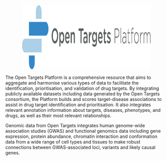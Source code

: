 <p align="center">
  <img width="400" height="200" src="../../../../assets/imgs/open_targets_platform.svg">
</p>
<style>
  .md-typeset h1,
  .md-content__button {
    display: none;
  }
</style>

The Open Targets Platform is a comprehensive resource that aims to aggregate and harmonise various types of data to facilitate the identification, prioritisation, and validation of drug targets. By integrating publicly available datasets including data generated by the Open Targets consortium, the Platform builds and scores target-disease associations to assist in drug target identification and prioritisation. It also integrates relevant annotation information about targets, diseases, phenotypes, and drugs, as well as their most relevant relationships. 

Genomic data from Open Targets integrates human genome-wide association studies (GWAS) and functional genomics data including gene expression, protein abundance, chromatin interaction and conformation data from a wide range of cell types and tissues to make robust connections between GWAS-associated loci, variants and likely causal genes. 

